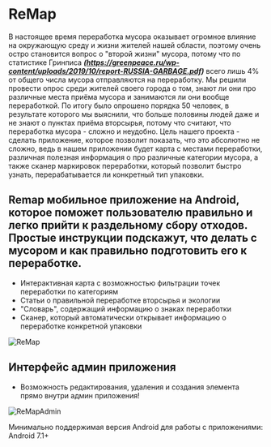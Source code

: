 # ReMap

В настоящее время переработка мусора оказывает огромное влияние на окружающую среду и жизни жителей нашей области, поэтому очень остро становится вопрос о "второй жизни" мусора, потому что по статистике Гринписа ***(https://greenpeace.ru/wp-content/uploads/2019/10/report-RUSSIA-GARBAGE.pdf)*** всего лишь 4% от общего числа мусора отправляются на переработку. Мы решили провести опрос среди жителей своего города о том, знают ли они про различные места приёма мусора и занимаются ли они вообще переработкой. По итогу было опрошено порядка 50 человек, в результате которого мы выяснили, что больше половины людей даже и не знают о пунктах приёма вторсырья, потому что считают, что переработка мусора - сложно и неудобно. Цель нашего проекта - сделать приложение, которое позволит показать, что это абсолютно не сложно, ведь в нашем приложении будет карта с местами переработки, различная полезная информация о про различные категории мусора, а также сканер маркировок переработки, который позволит быстро узнать, перерабатывается ли конкретный тип упаковки.

## Remap мобильное приложение на Android, которое поможет пользователю правильно и легко прийти к раздельному сбору отходов. Простые инструкции подскажут, что делать с мусором и как правильно подготовить его к переработке.

- Интерактивная карта с возможностью фильтрации точек переработки по категориям
- Статьи о правильной переработке вторсырья и экологии
- "Словарь", содержащий информацию о знаках переработки
- Сканер, который автоматически открывает информацию о переработке конкретной упаковки

![ReMap](https://user-images.githubusercontent.com/92877083/236649481-c2f4bdce-ab56-46ff-8bf4-7a5b3ca67bf1.png)

## Интерфейс админ приложения

- Возможность редактирования, удаления и создания элемента прямо внутри админ приложения!

![ReMapAdmin](https://user-images.githubusercontent.com/92877083/236649775-21d6d6fb-c91f-489c-9c80-afd335dd3e91.png)

Минимально поддержимая версия Android для работы с приложениями: Android 7.1+
